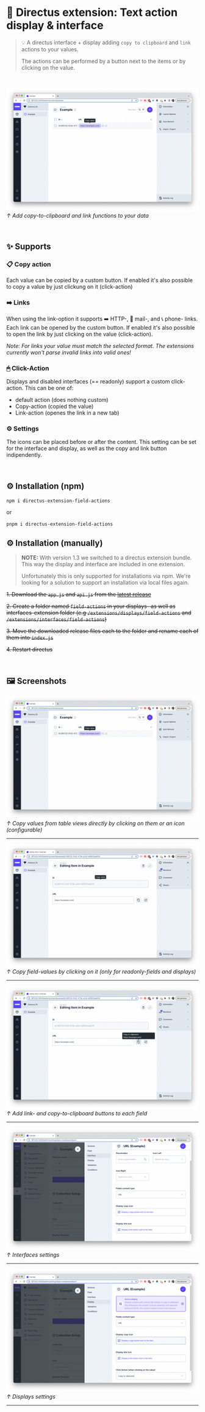 # 🐰 Directus extension: Text action display & interface
> 💡 A directus interface + display adding `copy to clipboard` and `link` actions to your values.
> 
> The actions can be performed by a button next to the items or by clicking on the value.

<br />

![](./docs/screenshots/display-copy.png)
*↑ Add copy-to-clipboard and link functions to your data*

<br />

## ✨ Supports
### 📋 Copy action
Each value can be copied by a custom button. If enabled it's also possible to copy a value by just clickung on it (click-action)

### ➡️ Links
When using the link-option it supports ➡️ HTTP-, 📧 mail-, and 📞 phone- links. Each link can be opened by the custom button. If enabled it's also possible to open the link by just clicking on the value (click-action).

*Note: For links your value must match the selected format. The extensions currently won't parse invalid links into valid ones!*

### 🖱 Click-Action
Displays and disabled interfaces (== readonly) support a custom click-action. This can be one of:
* default action (does nothing custom)
* Copy-action (copied the value)
* Link-action (openes the link in a new tab)

### ⚙ Settings
The icons can be placed before or after the content. This setting can be set for the interface and display, as well as the copy and link button indipendently.

<br />

## ⚙️ Installation (npm)
```
npm i directus-extension-field-actions
```

or

```
pnpm i directus-extension-field-actions
```

## ⚙️ Installation (manually)
>
> **NOTE:** With version 1.3 we switched to a directus extension bundle. This way the display and interface are included in one extension.
> 
> Unfortunately this is only supported for installations via npm. We're looking for a solution to support an installation via local files again.
>
~~1. Download the `app.js` and `api.js` from the [latest release](https://github.com/utomic-media/directus-extension-field-actions/releases)~~

~~2. Create a folder named `field-actions` in your displays- as well as interfaces-extension folder (e.g  `/extensions/displays/field-actions` and `/extensions/interfaces/field-actions`)~~

~~3. Move the downloaded release files each to the folder and rename each of them into `index.js`~~

~~4. Restart directus~~

<br />

## 🖼 Screenshots
![](./docs/screenshots/display-copy.png)
*↑ Copy values from table views directly by clicking on them or an icon (configurable)*

---

![](./docs/screenshots/item-copy-hover.png)
*↑ Copy field-values by clicking on it (only for readonly-fields and displays)*

---

![](./docs/screenshots/item-copy-button.png)
*↑ Add link- and copy-to-clipboard buttons to each field*

---

![](./docs/screenshots/interface-config-png.png)
*↑ Interfaces settings*

---

![](./docs/screenshots/display-config.png)
*↑ Displays settings*

---

